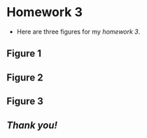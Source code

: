 # Homework 3
- Here are three figures for my *homework 3*.

## Figure 1

<script src="https://cdn.plot.ly/plotly-latest.min.js"></script>

## Figure 2

<script src="https://cdn.plot.ly/plotly-latest.min.js"></script>

## Figure 3

<script src="https://cdn.plot.ly/plotly-latest.min.js"></script>

## *Thank you!*
